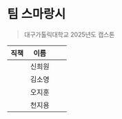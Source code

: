# 팀 스마랑시
> 대구가톨릭대학교 2025년도 캡스톤


| 직책  | 이름  |     |     |
| --- | --- | --- | --- |
|     | 신희원 |     |     |
|     | 김소영 |     |     |
|     | 오지훈 |     |     |
|     | 천지용 |     |     |
